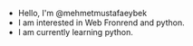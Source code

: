 - Hello, I'm @mehmetmustafaeybek
- I am interested in Web Fronrend and python.
- I am currently learning python.

<!---
mehmetmustafaeybek / mehmetmustafaeybek 直 直 直özel 永 deposudur çünkü GitHub profilinizde `` README.md '' (bu dosya) körünür.
Dekişikliklerinize göz atmak için Önizleme bağlama çarşısı çarlayabilirsiniz.
--->
